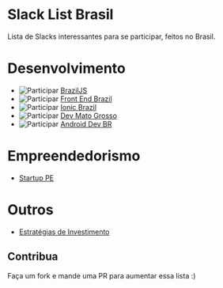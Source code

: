 # Slack List Brasil

Lista de Slacks interessantes para se participar, feitos no Brasil.

# Desenvolvimento
- ![Participar](http://braziljs-slack.herokuapp.com/badge.svg) [BrazilJS](http://braziljs.slack.com)
- ![Participar](http://frontendbrasil-slack.herokuapp.com/badge.svg) [Front End Brazil](http://frontendbrasil.slack.com)
- ![Participar](http://ionicbrazil.herokuapp.com/badge.svg) [Ionic Brazil](http://ionicbrazil.slack.com)
- ![Participar](http://devmt.herokuapp.com/badge.svg) [Dev Mato Grosso](http://devmt.slack.com)
- ![Participar](http://androiddevbr.herokuapp.com/badge.svg) [Android Dev BR](http://androiddevbr.herokuapp.com/)

# Empreendedorismo
- [Startup PE](http://startupe.slack.com)

# Outros 
- [Estratégias de Investimento](https://docs.google.com/forms/d/17OecElQDB9Fyt56bKQMDdvmwQZnnpQPBFzUOrTDgZJ0/viewform?c=0&w=1)

## Contribua
Faça um fork e mande uma PR para aumentar essa lista :)
